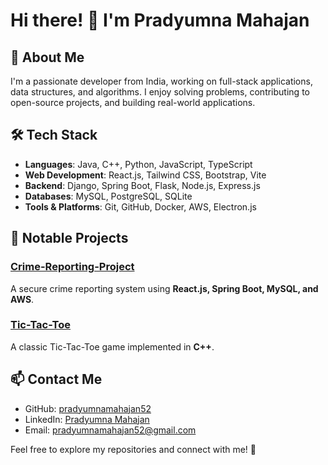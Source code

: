 # Hi there! 👋 I'm Pradyumna Mahajan

## 🚀 About Me
I'm a passionate developer from India, working on full-stack applications, data structures, and algorithms. I enjoy solving problems, contributing to open-source projects, and building real-world applications.

## 🛠 Tech Stack
- **Languages**: Java, C++, Python, JavaScript, TypeScript
- **Web Development**: React.js, Tailwind CSS, Bootstrap, Vite
- **Backend**: Django, Spring Boot, Flask, Node.js, Express.js
- **Databases**: MySQL, PostgreSQL, SQLite
- **Tools & Platforms**: Git, GitHub, Docker, AWS, Electron.js

## 📌 Notable Projects
### [Crime-Reporting-Project](https://github.com/pradyumnamahajan52/Crime-Reporting-Project)
A secure crime reporting system using **React.js, Spring Boot, MySQL, and AWS**.

### [Tic-Tac-Toe](https://github.com/pradyumnamahajan52/tic-tac-toe)
A classic Tic-Tac-Toe game implemented in **C++**.

## 📫 Contact Me
- GitHub: [pradyumnamahajan52](https://github.com/pradyumnamahajan52)
- LinkedIn: [Pradyumna Mahajan](https://www.linkedin.com/in/pradyumnamahajan52/)
- Email: [pradyumnamahajan52@gmail.com](mailto:pradyumnamahajan52@gmail.com)

Feel free to explore my repositories and connect with me! 🚀


<!--
**pradyumnamahajan52/pradyumnamahajan52** is a ✨ _special_ ✨ repository because its `README.md` (this file) appears on your GitHub profile.

Here are some ideas to get you started:

- 🔭 I’m currently working on ...
- 🌱 I’m currently learning ...
- 👯 I’m looking to collaborate on ...
- 🤔 I’m looking for help with ...
- 💬 Ask me about ...
- 📫 How to reach me: ...
- 😄 Pronouns: ...
- ⚡ Fun fact: ...
-->
